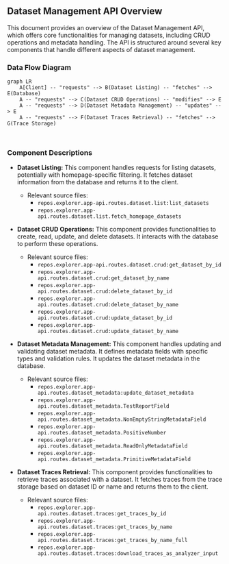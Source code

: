 ## Dataset Management API Overview

This document provides an overview of the Dataset Management API, which offers core functionalities for managing datasets, including CRUD operations and metadata handling. The API is structured around several key components that handle different aspects of dataset management.

### Data Flow Diagram

```mermaid
graph LR
    A[Client] -- "requests" --> B(Dataset Listing) -- "fetches" --> E(Database) 
    A -- "requests" --> C(Dataset CRUD Operations) -- "modifies" --> E
    A -- "requests" --> D(Dataset Metadata Management) -- "updates" --> E
    A -- "requests" --> F(Dataset Traces Retrieval) -- "fetches" --> G(Trace Storage)



```

### Component Descriptions

*   **Dataset Listing:** This component handles requests for listing datasets, potentially with homepage-specific filtering. It fetches dataset information from the database and returns it to the client.
    *   Relevant source files:
        *   `repos.explorer.app-api.routes.dataset.list:list_datasets`
        *   `repos.explorer.app-api.routes.dataset.list.fetch_homepage_datasets`

*   **Dataset CRUD Operations:** This component provides functionalities to create, read, update, and delete datasets. It interacts with the database to perform these operations.
    *   Relevant source files:
        *   `repos.explorer.app-api.routes.dataset.crud:get_dataset_by_id`
        *   `repos.explorer.app-api.routes.dataset.crud:get_dataset_by_name`
        *   `repos.explorer.app-api.routes.dataset.crud:delete_dataset_by_id`
        *   `repos.explorer.app-api.routes.dataset.crud:delete_dataset_by_name`
        *   `repos.explorer.app-api.routes.dataset.crud:update_dataset_by_id`
        *   `repos.explorer.app-api.routes.dataset.crud:update_dataset_by_name`

*   **Dataset Metadata Management:** This component handles updating and validating dataset metadata. It defines metadata fields with specific types and validation rules. It updates the dataset metadata in the database.
    *   Relevant source files:
        *   `repos.explorer.app-api.routes.dataset_metadata:update_dataset_metadata`
        *   `repos.explorer.app-api.routes.dataset_metadata.TestReportField`
        *   `repos.explorer.app-api.routes.dataset_metadata.NonEmptyStringMetadataField`
        *   `repos.explorer.app-api.routes.dataset_metadata.PositiveNumber`
        *   `repos.explorer.app-api.routes.dataset_metadata.ReadOnlyMetadataField`
        *   `repos.explorer.app-api.routes.dataset_metadata.PrimitiveMetadataField`

*   **Dataset Traces Retrieval:** This component provides functionalities to retrieve traces associated with a dataset. It fetches traces from the trace storage based on dataset ID or name and returns them to the client.
    *   Relevant source files:
        *   `repos.explorer.app-api.routes.dataset.traces:get_traces_by_id`
        *   `repos.explorer.app-api.routes.dataset.traces:get_traces_by_name`
        *   `repos.explorer.app-api.routes.dataset.traces:get_traces_by_name_full`
        *   `repos.explorer.app-api.routes.dataset.traces:download_traces_as_analyzer_input`

